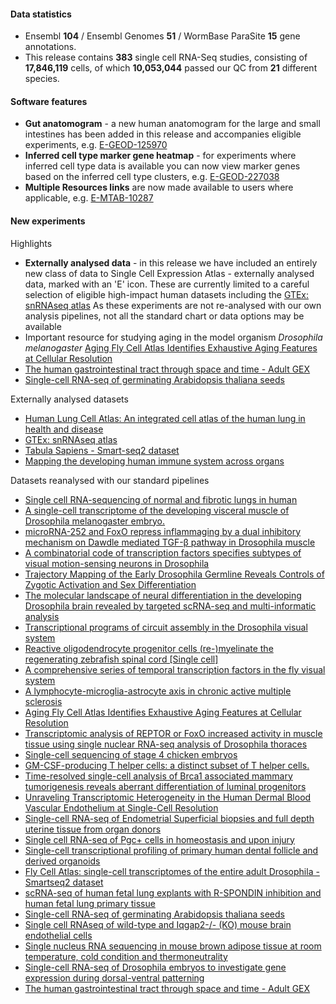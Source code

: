 #### Data statistics

- Ensembl **104** / Ensembl Genomes **51** / WormBase ParaSite **15** gene annotations.   
- This release contains **383** single cell RNA-Seq studies, consisting of **17,846,119** cells, of which **10,053,044** passed our QC from **21** different species.

#### Software features
- **Gut anatomogram** - a new human anatomogram for the large and small intestines has been added in this release and accompanies eligible experiments, e.g. [E-GEOD-125970](https://www.ebi.ac.uk/gxa/sc/experiments/E-GEOD-125970/results/anatomogram)
- **Inferred cell type marker gene heatmap** - for experiments where inferred cell type data is available you can now view marker genes based on the inferred cell type clusters, e.g. [E-GEOD-227038](https://www.ebi.ac.uk/gxa/sc/experiments/E-GEOD-227038/results/marker-genes)
- **Multiple Resources links** are now made available to users where applicable, e.g. [E-MTAB-10287](https://www.ebi.ac.uk/gxa/sc/experiments/E-MTAB-10287/supplementary-information)

#### New experiments
Highlights
- **Externally analysed data** - in this release we have included an entirely new class of data to Single Cell Expression Atlas - externally analysed data, marked with an 'E' icon. 
  These are currently limited to a careful selection of eligible high-impact human datasets including the [GTEx: snRNAseq atlas](https://www.ebi.ac.uk/gxa/sc/experiments/E-ANND-2) As these experiments are not re-analysed with our own analysis pipelines, not all the standard chart or data options may be available
- Important resource for studying aging in the model organism _Drosophila melanogaster_ [Aging Fly Cell Atlas Identifies Exhaustive Aging Features at Cellular Resolution](https://www.ebi.ac.uk/gxa/sc/experiments/E-GEOD-218661)
- [The human gastrointestinal tract through space and time - Adult GEX](https://www.ebi.ac.uk/gxa/sc/experiments/E-MTAB-9543)
- [Single-cell RNA-seq of germinating Arabidopsis thaliana seeds](https://www.ebi.ac.uk/gxa/sc/experiments/E-MTAB-12532)

Externally analysed datasets
- [Human Lung Cell Atlas: An integrated cell atlas of the human lung in health and disease](https://www.ebi.ac.uk/gxa/sc/experiments/E-ANND-1)
- [GTEx: snRNAseq atlas](https://www.ebi.ac.uk/gxa/sc/experiments/E-ANND-2)
- [Tabula Sapiens - Smart-seq2 dataset](https://www.ebi.ac.uk/gxa/sc/experiments/E-ANND-3)
- [Mapping the developing human immune system across organs](https://www.ebi.ac.uk/gxa/sc/experiments/E-ANND-5)

Datasets reanalysed with our standard pipelines 
- [Single cell RNA-sequencing of normal and fibrotic lungs in human](https://www.ebi.ac.uk/gxa/sc/experiments/E-CURD-126) 
- [A single-cell transcriptome of the developing visceral muscle of Drosophila melanogaster embryo.](https://www.ebi.ac.uk/gxa/sc/experiments/E-ENAD-58)
- [microRNA-252 and FoxO repress inflammaging by a dual inhibitory mechanism on Dawdle mediated TGF-β pathway in Drosophila muscle](https://www.ebi.ac.uk/gxa/sc/experiments/E-GEOD-142655)
- [A combinatorial code of transcription factors specifies subtypes of visual motion-sensing neurons in Drosophila](https://www.ebi.ac.uk/gxa/sc/experiments/E-GEOD-147987)
- [Trajectory Mapping of the Early Drosophila Germline Reveals Controls of Zygotic Activation and Sex Differentiation](https://www.ebi.ac.uk/gxa/sc/experiments/E-GEOD-150568)
- [The molecular landscape of neural differentiation in the developing Drosophila brain revealed by targeted scRNA-seq and multi-informatic analysis](https://www.ebi.ac.uk/gxa/sc/experiments/E-GEOD-153723)
- [Transcriptional programs of circuit assembly in the Drosophila visual system](https://www.ebi.ac.uk/gxa/sc/experiments/E-GEOD-156455)
- [Reactive oligodendrocyte progenitor cells (re-)myelinate the regenerating zebrafish spinal cord [Single cell]](https://www.ebi.ac.uk/gxa/sc/experiments/E-GEOD-161642)
- [A comprehensive series of temporal transcription factors in the fly visual system](https://www.ebi.ac.uk/gxa/sc/experiments/E-GEOD-167266)
- [A lymphocyte-microglia-astrocyte axis in chronic active multiple sclerosis](https://www.ebi.ac.uk/gxa/sc/experiments/E-GEOD-180759)
- [Aging Fly Cell Atlas Identifies Exhaustive Aging Features at Cellular Resolution](https://www.ebi.ac.uk/gxa/sc/experiments/E-GEOD-218661)
- [Transcriptomic analysis of REPTOR or FoxO increased activity in muscle tissue using single nuclear RNA-seq analysis of Drosophila thoraces](https://www.ebi.ac.uk/gxa/sc/experiments/E-GEOD-227038)
- [Single-cell sequencing of stage 4 chicken embryos](https://www.ebi.ac.uk/gxa/sc/experiments/E-GEOD-89910)
- [GM-CSF-producing T helper cells: a distinct subset of T helper cells.](https://www.ebi.ac.uk/gxa/sc/experiments/E-HCAD-29)
- [Time-resolved single-cell analysis of Brca1 associated mammary tumorigenesis reveals aberrant differentiation of luminal progenitors](https://www.ebi.ac.uk/gxa/sc/experiments/E-MTAB-10043)
- [Unraveling Transcriptomic Heterogeneity in the Human Dermal Blood Vascular Endothelium at Single-Cell Resolution](https://www.ebi.ac.uk/gxa/sc/experiments/E-MTAB-10137)
- [Single-cell RNA-seq of Endometrial Superficial biopsies and full depth uterine tissue from organ donors](https://www.ebi.ac.uk/gxa/sc/experiments/E-MTAB-10287)
- [Single cell RNA-seq of Pgc+ cells in homeostasis and upon injury](https://www.ebi.ac.uk/gxa/sc/experiments/E-MTAB-10371)
- [Single-cell transcriptional profiling of primary human dental follicle and derived organoids](https://www.ebi.ac.uk/gxa/sc/experiments/E-MTAB-10596)
- [Fly Cell Atlas: single-cell transcriptomes of the entire adult Drosophila - Smartseq2 dataset](https://www.ebi.ac.uk/gxa/sc/experiments/E-MTAB-10628)
- [scRNA-seq of human fetal lung explants with R-SPONDIN inhibition and human fetal lung primary tissue](https://www.ebi.ac.uk/gxa/sc/experiments/E-MTAB-10662)
- [Single-cell RNA-seq of germinating Arabidopsis thaliana seeds](https://www.ebi.ac.uk/gxa/sc/experiments/E-MTAB-12532)
- [Single cell RNAseq of wild-type and Iqgap2-/- (KO) mouse brain endothelial cells](https://www.ebi.ac.uk/gxa/sc/experiments/E-MTAB-12687)
- [Single nucleus RNA sequencing in mouse brown adipose tissue at room temperature, cold condition and thermoneutrality](https://www.ebi.ac.uk/gxa/sc/experiments/E-MTAB-8562)
- [Single-cell RNA-seq of Drosophila embryos to investigate gene expression during dorsal-ventral patterning](https://www.ebi.ac.uk/gxa/sc/experiments/E-MTAB-9304)
- [The human gastrointestinal tract through space and time - Adult GEX](https://www.ebi.ac.uk/gxa/sc/experiments/E-MTAB-9543)


